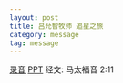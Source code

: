 ```yaml
---
layout: post
title: 吕允智牧师 追星之旅 
category: message
tag: message
---
```

[录音]({{site.media_url}}/audio/message/20151220_Lu.mp3)  [PPT](http://1drv.ms/1J0Z4VO) 经文: 马太福音 2:11
